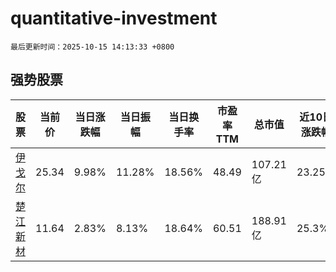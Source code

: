 # quantitative-investment

`最后更新时间：2025-10-15 14:13:33 +0800`

## 强势股票

|股票|当前价|当日涨跌幅|当日振幅|当日换手率|市盈率TTM|总市值|近10日涨跌幅|
|----|----|----|----|----|----|----|----|
|[伊戈尔](https://xueqiu.com/S/SZ002922)|25.34|9.98%|11.28%|18.56%|48.49|107.21亿|23.25%|
|[楚江新材](https://xueqiu.com/S/SZ002171)|11.64|2.83%|8.13%|18.64%|60.51|188.91亿|25.3%|
